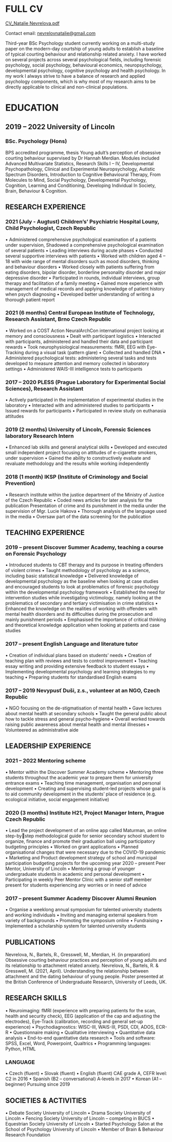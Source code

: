 # FULL CV 
[CV_Natalie Nevrelova.pdf](https://github.com/natalienevrelova/natalienevrelova.github.io/files/7470123/CV_Natalie.Nevrelova.pdf)

Contact email: nevrelovnatalie@gmail.com

Third-year BSc Psychology student currently working on a multi-study paper on the modern-day 
courtship of young adults to establish a baseline of typical courting behaviour and relationship related 
anxiety. I have worked on several projects across several psychological fields, including forensic 
psychology, social psychology, behavioural economics, neuropsychology, developmental psychology, 
cognitive psychology and health psychology. In my work I always strive to have a balance of research 
and applied psychology components, which is why most of my research aims to be directly applicable 
to clinical and non-clinical populations.
# EDUCATION
## 2019 – 2022 University of Lincoln 
### BSc. Psychology (Hons)
BPS accredited programme, thesis Young adult’s perception of obsessive courting behaviour
supervised by Dr Hannah Merdian. Modules included Advanced Multivariate Statistics, 
Research Skills I – IV, Developmental Psychopathology, Clinical and Experimental 
Neuropsychology, Autistic Spectrum Disorders, Introduction to Cognitive Behavioural 
Therapy, From Molecules to Mind, Social Psychology, Developmental Psychology, 
Cognition, Learning and Conditioning, Developing Individual In Society, Brain, Behaviour & 
Cognition.
## RESEARCH EXPERIENCE
### 2021 (July - Augtust) Children’s’ Psychiatric Hospital Louny, Child Psychologist, Czech Republic
• Administered comprehensive psychological examination of a patients under 
supervision, Shadowed a comprehensive psychological examination of several 
patients
• Leading interviews during acute phases 
• Conducted several supportive interviews with patients 
• Worked with children aged 4 – 18 with wide range of mental disorders such as mood 
disorders, thinking and behaviour disorders
• Worked closely with patients suffering from eating disorders, bipolar disorder, 
borderline personality disorder and major depressive disorder
• Participated in rounds, individual interviews, group therapy and facilitation of a
family meeting
• Gained more experience with management of medical records and applying 
knowledge of patient history when psych diagnosing
• Developed better understanding of writing a thorough patient report
### 2021 (6 months) Central European Institute of Technology, Research Assistant, Brno Czech Republic
• Worked on a COST Action NeuralArchCon international project looking at memory 
and consciousness 
• Dealt with participant logistics
• Interacted with participants, administered and handled their data and participant 
rewards 
• Took neurophysiological measurements: fMRI, EEG with Eye-Tracking during a 
visual task (pattern glare) 
• Collected and handled DNA 
• Administered psychological tests: administering several tasks and tests developed to 
measure attention and memory collected in laboratory settings
• Administered WAIS-III intelligence tests to participants
### 2017 – 2020 PLESS (Prague Laboratory for Experimental Social Sciences), Research Assistant
• Actively participated in the implementation of experimental studies in the laboratory 
• Interacted with and administered studies to participants 
• Issued rewards for participants 
• Participated in review study on euthanasia attitudes
### 2019 (2 months) University of Lincoln, Forensic Sciences laboratory Research Intern
• Enhanced lab skills and general analytical skills
• Developed and executed small independent project focusing on attitudes of e-cigarette 
smokers, under supervision 
• Gained the ability to constructively evaluate and revaluate methodology and the 
results while working independently 
### 2018 (1 month) IKSP (Institute of Criminology and Social Prevention)
• Research institute within the justice department of the Ministry of Justice of the 
Czech Republic 
• Coded news articles for later analysis for the publication Presentation of crime and its
punishment in the media under the supervision of Mgr. Lucie Hakova
• Thorough analysis of the language used in the media
• Oversaw part of the data screening for the publication
## TEACHING EXPERIENCE
### 2019 – present Discover Summer Academy, teaching a course on Forensic Psychology
• Introduced students to CBT therapy and its purpose in treating offenders of violent 
crimes
• Taught methodology of psychology as a science, including basic statistical knowledge
• Delivered knowledge of developmental psychology as the baseline when looking at 
case studies and encouraged students to look at problematics of forensic psychology 
within the developmental psychology framework 
• Established the need for intervention studies while investigating victimology, namely 
looking at the problematics of secondary and tertiary victimisation in crime statistics 
• Enhanced the knowledge on the realities of working with offenders with mental health 
disorders and its difficulties during the prosecution and mainly punishment periods
• Emphasised the importance of critical thinking and theoretical knowledge application 
when looking at patients and case studies
### 2017 – present English Language and literature tutor
• Creation of individual plans based on students’ needs 
• Creation of teaching plan with reviews and tests to control improvement 
• Teaching essay writing and providing extensive feedback to student essays 
• Implementing developmental psychology and learning strategies to my teaching 
• Preparing students for standardised English exams 
### 2017 – 2019 Nevypusť Duši, z.s., volunteer at an NGO, Czech Republic
• NGO focusing on the de-stigmatisation of mental health 
• Gave lectures about mental health at secondary schools 
• Taught the general public about how to tackle stress and general psycho-hygiene
• Overall worked towards raising public awareness about mental health and mental 
illnesses 
• Volunteered as administrative aide
## LEADERSHIP EXPERIENCE 
### 2021 – 2022 Mentoring scheme
• Mentor within the Discover Summer Academy scheme 
• Mentoring three students throughout the academic year to prepare them for university 
entrance exams
• Teaching time management, organisation and personal development
• Creating and supervising student-led projects whose goal is to aid community 
development in the students’ place of residence (e.g. ecological initiative, social 
engagement initiative)
### 2020 (3 months) Institute H21, Project Manager Intern, Prague Czech Republic
• Lead the project development of an online app called Maturman, an online step-bystep methodological guide for senior secondary school student to organize, finance
and promote their graduation ball using participatory budgeting principles 
• Worked on grant applications 
• Planned organisational changes that were necessary due to the COVID-19 pandemic 
• Marketing and Product development strategy of school and municipal participation 
budgeting projects for the upcoming year
2020 – present Peer Mentor, University of Lincoln
• Mentoring a group of younger undergraduate students in academic and personal 
development 
• Participating in weekly Peer Mentor Clinic with a senior staff member present for 
students experiencing any worries or in need of advice 
### 2017 – present Summer Academy Discover Alumni Reunion
• Organise a weeklong annual symposium for talented university students and working 
individuals 
• Inviting and managing external speakers from variety of backgrounds 
• Promoting the symposium online 
• Fundraising 
• Implemented a scholarship system for talented university students 
## PUBLICATIONS
Nevrelova, N., Bartels, R., Gresswell, M., Merdian, H. (in preparation) Obsessive courting 
behaviour practices and perception of young adults and its relationship to attachment related 
anxiety.
Nevrelova, N., Bartels, R. & Gresswell, M. (2021, April). Understanding the relationship 
between attachment and the dating behaviour of young people. Poster presented at the British 
Conference of Undergraduate Research, University of Leeds, UK.
## RESEARCH SKILLS 
• Neuroimaging: fMRI (experience with preparing patients for the scan, health and 
security check), EEG (application of the cap and adjusting the electrodes), Eye-Track 
(calibration, recording and general set-up experience)
• Psychodiagnostics: WISC-III, WAIS-III, PSDI, CDI, ADOS, ECR-R
• Questionnaire making 
• Qualitative interviewing 
• Quantitative data analysis 
• End-to-end quantitative data research
• Tools and software: SPSS, Excel, Word, Powerpoint, Qualtrics 
• Programming languages: Python, HTML
### LANGUAGE
• Czech (fluent)
• Slovak (fluent)
• English (fluent) CAE grade A, CEFR level: C2 in 2016
• Spanish (B2 – conversational) A-levels in 2017
• Korean (A1 – beginner) Pursuing since 2019
## SOCIETIES & ACTIVITIES 
• Debate Society University of Lincoln
• Drama Society University of Lincoln
• Fencing Society University of Lincoln – competing in BUCS 
• Equestrian Society University of Lincoln
• Started Psychology Salon at the School of Psychology University of Lincoln
• Member of Brain & Behaviour Research Foundation
